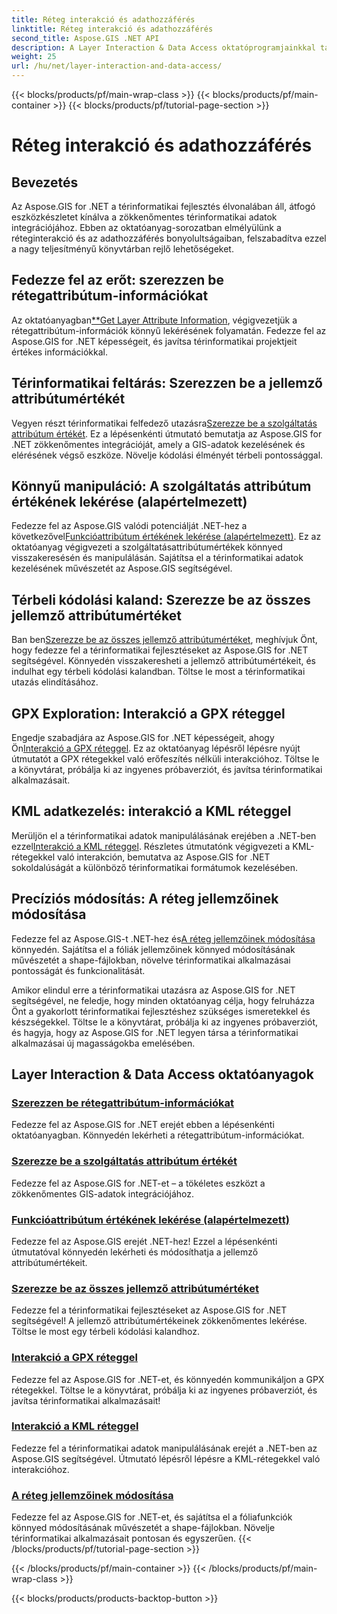 ```yaml
---
title: Réteg interakció és adathozzáférés
linktitle: Réteg interakció és adathozzáférés
second_title: Aspose.GIS .NET API
description: A Layer Interaction & Data Access oktatóprogramjainkkal tárja fel az Aspose.GIS for .NET lehetőségeit. Fedezze fel a térinformatikai fejlesztéseket, és zökkenőmentesen kezelje a funkciókat.
weight: 25
url: /hu/net/layer-interaction-and-data-access/
---
```


{{< blocks/products/pf/main-wrap-class >}}
{{< blocks/products/pf/main-container >}}
{{< blocks/products/pf/tutorial-page-section >}}

# Réteg interakció és adathozzáférés

## Bevezetés

Az Aspose.GIS for .NET a térinformatikai fejlesztés élvonalában áll, átfogó eszközkészletet kínálva a zökkenőmentes térinformatikai adatok integrációjához. Ebben az oktatóanyag-sorozatban elmélyülünk a réteginterakció és az adathozzáférés bonyolultságaiban, felszabadítva ezzel a nagy teljesítményű könyvtárban rejlő lehetőségeket.

## Fedezze fel az erőt: szerezzen be rétegattribútum-információkat
 Az oktatóanyagban[**Get Layer Attribute Information](./get-layer-attribute-information/), végigvezetjük a rétegattribútum-információk könnyű lekérésének folyamatán. Fedezze fel az Aspose.GIS for .NET képességeit, és javítsa térinformatikai projektjeit értékes információkkal.

## Térinformatikai feltárás: Szerezzen be a jellemző attribútumértékét
Vegyen részt térinformatikai felfedező utazásra[Szerezze be a szolgáltatás attribútum értékét](./get-feature-attribute-value/). Ez a lépésenkénti útmutató bemutatja az Aspose.GIS for .NET zökkenőmentes integrációját, amely a GIS-adatok kezelésének és elérésének végső eszköze. Növelje kódolási élményét térbeli pontossággal.

## Könnyű manipuláció: A szolgáltatás attribútum értékének lekérése (alapértelmezett)
 Fedezze fel az Aspose.GIS valódi potenciálját .NET-hez a következővel[Funkcióattribútum értékének lekérése (alapértelmezett)](./get-feature-attribute-value-default/). Ez az oktatóanyag végigvezeti a szolgáltatásattribútumértékek könnyed visszakeresésén és manipulálásán. Sajátítsa el a térinformatikai adatok kezelésének művészetét az Aspose.GIS segítségével.

## Térbeli kódolási kaland: Szerezze be az összes jellemző attribútumértéket
 Ban ben[Szerezze be az összes jellemző attribútumértéket](./get-all-feature-attribute-values/), meghívjuk Önt, hogy fedezze fel a térinformatikai fejlesztéseket az Aspose.GIS for .NET segítségével. Könnyedén visszakeresheti a jellemző attribútumértékeit, és indulhat egy térbeli kódolási kalandban. Töltse le most a térinformatikai utazás elindításához.

## GPX Exploration: Interakció a GPX réteggel
Engedje szabadjára az Aspose.GIS for .NET képességeit, ahogy Ön[Interakció a GPX réteggel](./interact-with-gpx-layer/). Ez az oktatóanyag lépésről lépésre nyújt útmutatót a GPX rétegekkel való erőfeszítés nélküli interakcióhoz. Töltse le a könyvtárat, próbálja ki az ingyenes próbaverziót, és javítsa térinformatikai alkalmazásait.

## KML adatkezelés: interakció a KML réteggel
 Merüljön el a térinformatikai adatok manipulálásának erejében a .NET-ben ezzel[Interakció a KML réteggel](./interact-with-kml-layer/). Részletes útmutatónk végigvezeti a KML-rétegekkel való interakción, bemutatva az Aspose.GIS for .NET sokoldalúságát a különböző térinformatikai formátumok kezelésében.

## Precíziós módosítás: A réteg jellemzőinek módosítása
 Fedezze fel az Aspose.GIS-t .NET-hez és[A réteg jellemzőinek módosítása](./modify-layer-features/) könnyedén. Sajátítsa el a fóliák jellemzőinek könnyed módosításának művészetét a shape-fájlokban, növelve térinformatikai alkalmazásai pontosságát és funkcionalitását.

Amikor elindul erre a térinformatikai utazásra az Aspose.GIS for .NET segítségével, ne feledje, hogy minden oktatóanyag célja, hogy felruházza Önt a gyakorlott térinformatikai fejlesztéshez szükséges ismeretekkel és készségekkel. Töltse le a könyvtárat, próbálja ki az ingyenes próbaverziót, és hagyja, hogy az Aspose.GIS for .NET legyen társa a térinformatikai alkalmazásai új magasságokba emelésében.

## Layer Interaction & Data Access oktatóanyagok
### [Szerezzen be rétegattribútum-információkat](./get-layer-attribute-information/)
Fedezze fel az Aspose.GIS for .NET erejét ebben a lépésenkénti oktatóanyagban. Könnyedén lekérheti a rétegattribútum-információkat. 
### [Szerezze be a szolgáltatás attribútum értékét](./get-feature-attribute-value/)
Fedezze fel az Aspose.GIS for .NET-et – a tökéletes eszközt a zökkenőmentes GIS-adatok integrációjához.
### [Funkcióattribútum értékének lekérése (alapértelmezett)](./get-feature-attribute-value-default/)
Fedezze fel az Aspose.GIS erejét .NET-hez! Ezzel a lépésenkénti útmutatóval könnyedén lekérheti és módosíthatja a jellemző attribútumértékeit.
### [Szerezze be az összes jellemző attribútumértéket](./get-all-feature-attribute-values/)
Fedezze fel a térinformatikai fejlesztéseket az Aspose.GIS for .NET segítségével! A jellemző attribútumértékeinek zökkenőmentes lekérése. Töltse le most egy térbeli kódolási kalandhoz.
### [Interakció a GPX réteggel](./interact-with-gpx-layer/)
Fedezze fel az Aspose.GIS for .NET-et, és könnyedén kommunikáljon a GPX rétegekkel. Töltse le a könyvtárat, próbálja ki az ingyenes próbaverziót, és javítsa térinformatikai alkalmazásait!
### [Interakció a KML réteggel](./interact-with-kml-layer/)
Fedezze fel a térinformatikai adatok manipulálásának erejét a .NET-ben az Aspose.GIS segítségével. Útmutató lépésről lépésre a KML-rétegekkel való interakcióhoz. 
### [A réteg jellemzőinek módosítása](./modify-layer-features/)
Fedezze fel az Aspose.GIS for .NET-et, és sajátítsa el a fóliafunkciók könnyed módosításának művészetét a shape-fájlokban. Növelje térinformatikai alkalmazásait pontosan és egyszerűen.
{{< /blocks/products/pf/tutorial-page-section >}}

{{< /blocks/products/pf/main-container >}}
{{< /blocks/products/pf/main-wrap-class >}}

{{< blocks/products/products-backtop-button >}}

